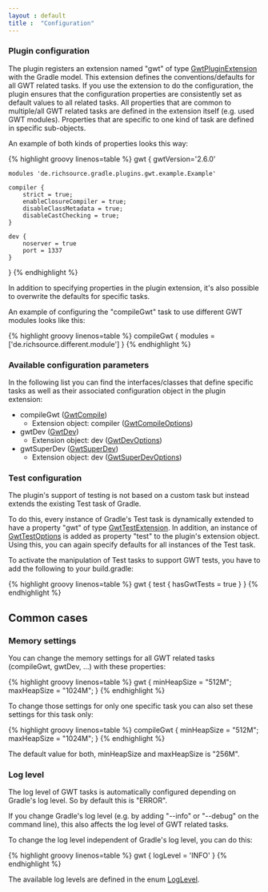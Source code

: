 ```yaml
---
layout : default
title :  "Configuration"
---
```


### Plugin configuration

The plugin registers an extension named "gwt" of type [GwtPluginExtension](javadoc/de/richsource/gradle/plugins/gwt/GwtPluginExtension.html) with the Gradle model. This extension defines the conventions/defaults for all GWT related tasks. If you use the extension to do the configuration, the plugin ensures that the configuration properties are consistently set as default values to all related tasks.
All properties that are common to multiple/all GWT related tasks are defined in the extension itself (e.g. used GWT modules). Properties that are specific to one kind of task are defined in specific sub-objects.

An example of both kinds of properties looks this way:

{% highlight groovy linenos=table %}
gwt {
    gwtVersion='2.6.0'

    modules 'de.richsource.gradle.plugins.gwt.example.Example'
    
    compiler {
        strict = true;
        enableClosureCompiler = true;
        disableClassMetadata = true;
        disableCastChecking = true;
    }
    
    dev {
        noserver = true
        port = 1337
    }
}
{% endhighlight %}

In addition to specifying properties in the plugin extension, it's also possible to overwrite the defaults for specific tasks.

An example of configuring the "compileGwt" task to use different GWT modules looks like this:

{% highlight groovy linenos=table %}
compileGwt {
    modules = ['de.richsource.different.module']
}
{% endhighlight %}

### Available configuration parameters

In the following list you can find the interfaces/classes that define specific tasks as well as their associated configuration object in the plugin extension:

* compileGwt ([GwtCompile](javadoc/de/richsource/gradle/plugins/gwt/GwtCompile.html))
  * Extension object: compiler ([GwtCompileOptions](javadoc/de/richsource/gradle/plugins/gwt/GwtCompileOptions.html))
* gwtDev ([GwtDev](javadoc/de/richsource/gradle/plugins/gwt/GwtDev.html))
  * Extension object: dev ([GwtDevOptions](javadoc/de/richsource/gradle/plugins/gwt/GwtDevOptions.html))
* gwtSuperDev ([GwtSuperDev](javadoc/de/richsource/gradle/plugins/gwt/GwtSuperDev.html))
  * Extension object: dev ([GwtSuperDevOptions](javadoc/de/richsource/gradle/plugins/gwt/GwtSuperDevOptions.html))

### Test configuration

The plugin's support of testing is not based on a custom task but instead extends the existing Test task of Gradle.

To do this, every instance of Gradle's Test task is dynamically extended to have a property "gwt" of type [GwtTestExtension](javadoc/de/richsource/gradle/plugins/gwt/GwtTestExtension.html).
In addition, an instance of [GwtTestOptions](javadoc/de/richsource/gradle/plugins/gwt/GwtTestOptions.html) is added as property "test" to the plugin's extension object. Using this, you can again specify defaults for all instances of the Test task.

To activate the manipulation of Test tasks to support GWT tests, you have to add the following to your build.gradle:

{% highlight groovy linenos=table %}
gwt {
    test {
        hasGwtTests = true
    }
}
{% endhighlight %}

## Common cases

### Memory settings

You can change the memory settings for all GWT related tasks (compileGwt, gwtDev, ...) with these properties:

{% highlight groovy linenos=table %}
gwt {
    minHeapSize = "512M";
	maxHeapSize = "1024M";
}
{% endhighlight %}

To change those settings for only one specific task you can also set these settings for this task only:

{% highlight groovy linenos=table %}
compileGwt {
    minHeapSize = "512M";
	maxHeapSize = "1024M";
}
{% endhighlight %}

The default value for both, minHeapSize and maxHeapSize is "256M".

### Log level

The log level of GWT tasks is automatically configured depending on Gradle's log level. So by default this is "ERROR".

If you change Gradle's log level (e.g. by adding "--info" or "--debug" on the command line), this also affects the log level of GWT related tasks.

To change the log level independent of Gradle's log level, you can do this:

{% highlight groovy linenos=table %}
gwt {
    logLevel = 'INFO'
}
{% endhighlight %}

The available log levels are defined in the enum [LogLevel](javadoc/de/richsource/gradle/plugins/gwt/LogLevel.html).

